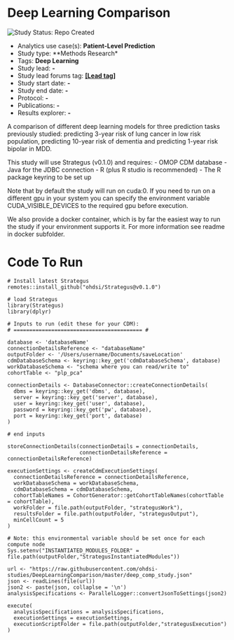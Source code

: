 # Deep Learning Comparison

<img src="https://img.shields.io/badge/Study%20Status-Repo%20Created-lightgray.svg" alt="Study Status: Repo Created"/>

-   Analytics use case(s): **Patient-Level Prediction**
-   Study type: \*\*Methods Research\*
-   Tags: **Deep Learning**
-   Study lead: **-**
-   Study lead forums tag: [**[Lead tag]**](https://forums.ohdsi.org/u/%5BLead%20tag%5D)
-   Study start date: **-**
-   Study end date: **-**
-   Protocol: **-**
-   Publications: **-**
-   Results explorer: **-**

A comparison of different deep learning models for three prediction tasks previously studied: predicting 3-year risk of lung cancer in low risk population, predicting 10-year risk of dementia and predicting 1-year risk bipolar in MDD.

This study will use Strategus (v0.1.0) and requires: - OMOP CDM database - Java for the JDBC connection - R (plus R studio is recommended) - The R package keyring to be set up

Note that by default the study will run on cuda:0. If you need to run on a different gpu in your system you can specify the environment variable CUDA_VISIBLE_DEVICES to the required gpu before execution.

We also provide a docker container, which is by far the easiest way to run the study if your environment supports it. For more information see readme in docker subfolder.

# Code To Run

```{r}
# Install latest Strategus
remotes::install_github("ohdsi/Strategus@v0.1.0")

# load Strategus
library(Strategus)
library(dplyr)

# Inputs to run (edit these for your CDM):
# ========================================= #

database <- 'databaseName'
connectionDetailsReference <- "databaseName"
outputFolder <- '/Users/username/Documents/saveLocation'
cdmDatabaseSchema <- keyring::key_get('cdmDatabaseSchema', database)
workDatabaseSchema <- "schema where you can read/write to"
cohortTable <- "plp_pca"
  
connectionDetails <- DatabaseConnector::createConnectionDetails(
  dbms = keyring::key_get('dbms', database),
  server = keyring::key_get('server', database),
  user = keyring::key_get('user', database),
  password = keyring::key_get('pw', database),
  port = keyring::key_get('port', database)
)

# end inputs

storeConnectionDetails(connectionDetails = connectionDetails,
                       connectionDetailsReference = connectionDetailsReference)

executionSettings <- createCdmExecutionSettings(
  connectionDetailsReference = connectionDetailsReference,
  workDatabaseSchema = workDatabaseSchema,
  cdmDatabaseSchema = cdmDatabaseSchema,
  cohortTableNames = CohortGenerator::getCohortTableNames(cohortTable = cohortTable),
  workFolder = file.path(outputFolder, "strategusWork"),
  resultsFolder = file.path(outputFolder, "strategusOutput"),
  minCellCount = 5
)

# Note: this environmental variable should be set once for each compute node
Sys.setenv("INSTANTIATED_MODULES_FOLDER" = file.path(outputFolder,"StrategusInstantiatedModules"))

url <- "https://raw.githubusercontent.com/ohdsi-studies/DeepLearningComparison/master/deep_comp_study.json"
json <- readLines(file(url))
json2 <- paste(json, collaplse = '\n')
analysisSpecifications <- ParallelLogger::convertJsonToSettings(json2)

execute(
  analysisSpecifications = analysisSpecifications,
  executionSettings = executionSettings,
  executionScriptFolder = file.path(outputFolder,"strategusExecution")
)
```
